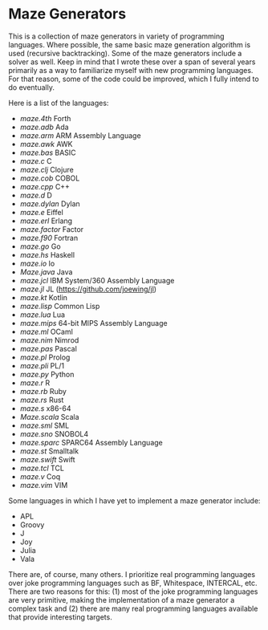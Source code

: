 
Maze Generators
==============================================================================
This is a collection of maze generators in variety of programming languages.
Where possible, the same basic maze generation algorithm is used (recursive
backtracking).  Some of the maze generators include a solver as well.  Keep
in mind that I wrote these over a span of several years primarily as a way
to familiarize myself with new programming languages.  For that reason,
some of the code could be improved, which I fully intend to do eventually.

Here is a list of the languages:
 - *maze.4th* Forth
 - *maze.adb* Ada
 - *maze.arm* ARM Assembly Language
 - *maze.awk* AWK
 - *maze.bas* BASIC
 - *maze.c* C
 - *maze.clj* Clojure
 - *maze.cob* COBOL
 - *maze.cpp* C++
 - *maze.d* D
 - *maze.dylan* Dylan
 - *maze.e* Eiffel
 - *maze.erl* Erlang
 - *maze.factor* Factor
 - *maze.f90* Fortran
 - *maze.go* Go
 - *maze.hs* Haskell
 - *maze.io* Io
 - *Maze.java* Java
 - *maze.jcl* IBM System/360 Assembly Language
 - *maze.jl* JL (https://github.com/joewing/jl)
 - *maze.kt* Kotlin
 - *maze.lisp* Common Lisp
 - *maze.lua* Lua
 - *maze.mips* 64-bit MIPS Assembly Language
 - *maze.ml* OCaml
 - *maze.nim* Nimrod
 - *maze.pas* Pascal
 - *maze.pl* Prolog
 - *maze.pli* PL/1
 - *maze.py* Python
 - *maze.r* R
 - *maze.rb* Ruby
 - *maze.rs* Rust
 - *maze.s* x86-64
 - *Maze.scala* Scala
 - *maze.sml* SML
 - *maze.sno* SNOBOL4
 - *maze.sparc* SPARC64 Assembly Language
 - *maze.st* Smalltalk
 - *maze.swift* Swift
 - *maze.tcl* TCL
 - *maze.v* Coq
 - *maze.vim* VIM

Some languages in which I have yet to implement a maze generator include:
 - APL
 - Groovy
 - J
 - Joy
 - Julia
 - Vala

There are, of course, many others.
I prioritize real programming languages over joke programming languages
such as BF, Whitespace, INTERCAL, etc.  There are two reasons for this:
(1) most of the joke programming languages are very primitive, making
the implementation of a maze generator a complex task and (2)
there are many real programming languages available that provide
interesting targets.

